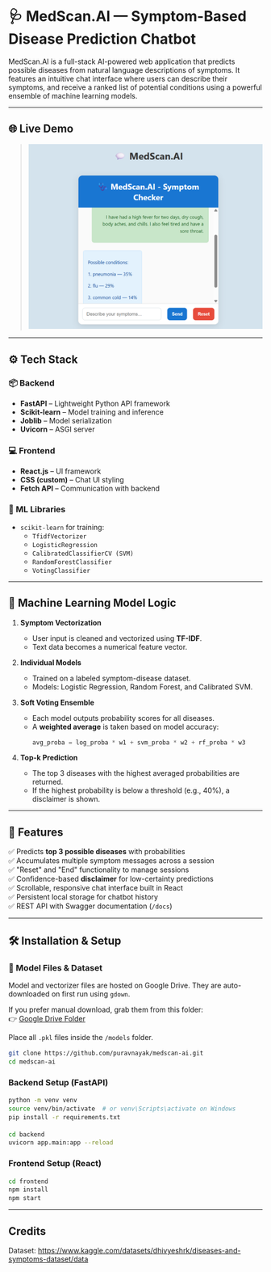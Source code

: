 # 🩺 MedScan.AI — Symptom-Based Disease Prediction Chatbot

MedScan.AI is a full-stack AI-powered web application that predicts possible diseases from natural language descriptions of symptoms. It features an intuitive chat interface where users can describe their symptoms, and receive a ranked list of potential conditions using a powerful ensemble of machine learning models.

---

## 🌐 Live Demo

> ![Live Demo Screenshot](extras/images/demo.png)

---

## ⚙️ Tech Stack

### 📦 Backend
- **FastAPI** – Lightweight Python API framework
- **Scikit-learn** – Model training and inference
- **Joblib** – Model serialization
- **Uvicorn** – ASGI server

### 💻 Frontend
- **React.js** – UI framework
- **CSS (custom)** – Chat UI styling
- **Fetch API** – Communication with backend

### 🧠 ML Libraries
- `scikit-learn` for training:
  - `TfidfVectorizer`
  - `LogisticRegression`
  - `CalibratedClassifierCV (SVM)`
  - `RandomForestClassifier`
  - `VotingClassifier`

---

## 🧠 Machine Learning Model Logic

1. **Symptom Vectorization**
   - User input is cleaned and vectorized using **TF-IDF**.
   - Text data becomes a numerical feature vector.

2. **Individual Models**
   - Trained on a labeled symptom-disease dataset.
   - Models: Logistic Regression, Random Forest, and Calibrated SVM.

3. **Soft Voting Ensemble**
   - Each model outputs probability scores for all diseases.
   - A **weighted average** is taken based on model accuracy:
     ```python
     avg_proba = log_proba * w1 + svm_proba * w2 + rf_proba * w3
     ```

4. **Top-k Prediction**
   - The top 3 diseases with the highest averaged probabilities are returned.
   - If the highest probability is below a threshold (e.g., 40%), a disclaimer is shown.

---

## 🚀 Features

✅ Predicts **top 3 possible diseases** with probabilities  
✅ Accumulates multiple symptom messages across a session  
✅ "Reset" and "End" functionality to manage sessions  
✅ Confidence-based **disclaimer** for low-certainty predictions  
✅ Scrollable, responsive chat interface built in React  
✅ Persistent local storage for chatbot history  
✅ REST API with Swagger documentation (`/docs`)

---


## 🛠️ Installation & Setup

### 🔽 Model Files & Dataset

Model and vectorizer files are hosted on Google Drive. They are auto-downloaded on first run using `gdown`.

If you prefer manual download, grab them from this folder:  
👉 [Google Drive Folder](https://drive.google.com/drive/folders/1CrhC1hfwhTJfvsBjuaRE479pPysU1CMO)

Place all `.pkl` files inside the `/models` folder.

```bash
git clone https://github.com/puravnayak/medscan-ai.git
cd medscan-ai
```

### Backend Setup (FastAPI)
```bash
python -m venv venv
source venv/bin/activate  # or venv\Scripts\activate on Windows
pip install -r requirements.txt

cd backend
uvicorn app.main:app --reload
```

### Frontend Setup (React)
```bash
cd frontend
npm install
npm start
```

---

## Credits
Dataset: https://www.kaggle.com/datasets/dhivyeshrk/diseases-and-symptoms-dataset/data
